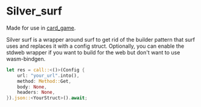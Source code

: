 # Silver_surf
Made for use in [card_game](https://github.com/lenscas/card_game_client).

Silver surf is a wrapper around surf to get rid of the builder pattern that surf uses and replaces it with a config struct.
Optionally, you can enable the stdweb wrapper if you want to build for the web but don't want to use wasm-bindgen.

```rust
let res = call::<()>(Config {
    url: "your_url".into(),
    method: Method::Get,
    body: None,
    headers: None,
}).json::<YourStruct>().await;
```
